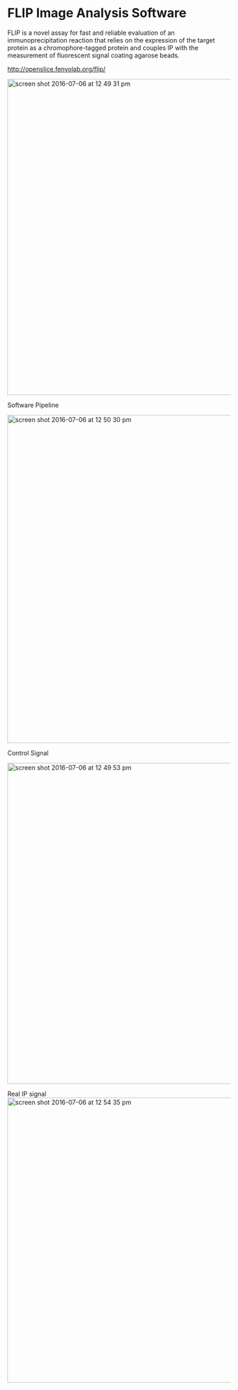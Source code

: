 # FLIP Image Analysis Software


FLIP is a novel assay for fast and reliable evaluation of an immunoprecipitation reaction that relies on the expression of the target protein as a chromophore-tagged protein and couples IP with the measurement of fluorescent signal coating agarose beads.

http://openslice.fenyolab.org/flip/


<img width="713" alt="screen shot 2016-07-06 at 12 49 31 pm" src="https://cloud.githubusercontent.com/assets/7875127/16626756/5450090e-4378-11e6-8957-0bbd706f6580.png">

Software Pipeline

<img width="740" alt="screen shot 2016-07-06 at 12 50 30 pm" src="https://cloud.githubusercontent.com/assets/7875127/16626792/772a8ac6-4378-11e6-9c61-44dce7ed2632.png">


Control Signal

<img width="724" alt="screen shot 2016-07-06 at 12 49 53 pm" src="https://cloud.githubusercontent.com/assets/7875127/16626785/71f6036e-4378-11e6-8eba-05794dbb676d.png">

Real IP signal
<img width="643" alt="screen shot 2016-07-06 at 12 54 35 pm" src="https://cloud.githubusercontent.com/assets/7875127/16626891/dbb701a4-4378-11e6-9ced-cc8a95f7ed6f.png">
